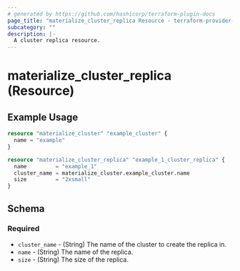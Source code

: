 ```yaml
---
# generated by https://github.com/hashicorp/terraform-plugin-docs
page_title: "materialize_cluster_replica Resource - terraform-provider-materialize"
subcategory: ""
description: |-
  A cluster replica resource.
---
```


# materialize_cluster_replica (Resource)


## Example Usage

```terraform
resource "materialize_cluster" "example_cluster" {
  name = "example"
}

resource "materialize_cluster_replica" "example_1_cluster_replica" {
  name         = "example_1"
  cluster_name = materialize_cluster.example_cluster.name
  size         = "2xsmall"
}
```

## Schema

### Required

- `cluster_name` - (String) The name of the cluster to create the replica in.
- `name` - (String) The name of the replica.
- `size` - (String) The size of the replica.
